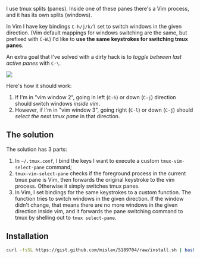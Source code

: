 I use tmux splits (panes). Inside one of these panes there's a Vim process, and it has its own splits (windows).

In Vim I have key bindings `C-h/j/k/l` set to switch windows in the given direction. (Vim default mappings for windows switching are the same, but prefixed with `C-W`.) I'd like to **use the same keystrokes for switching tmux panes**.

An extra goal that I've solved with a dirty hack is to *toggle between last active panes* with `C-\`.

![](http://f.cl.ly/items/3O0B0U2I041c420u163w/tmux%20vim%20panes%20hack.png)

Here's how it should work:

1. If I'm in "vim window 2", going in left (`C-h`) or down (`C-j`) direction should switch windows _inside vim_.
2. However, if I'm in "vim window 3", going right (`C-l`) or down (`C-j`) should _select the next tmux pane_ in that direction.

## The solution

The solution has 3 parts:

1. In `~/.tmux.conf`, I bind the keys I want to execute a custom `tmux-vim-select-pane` command;
2. `tmux-vim-select-pane` checks if the foreground process in the current tmux pane is Vim, then forwards the original keystroke to the vim process. Otherwise it simply switches tmux panes.
3. In Vim, I set bindings for the same keystrokes to a custom function. The function tries to switch windows in the given direction. If the window didn't change, that means there are no more windows in the given direction inside vim, and it forwards the pane switching command to tmux by shelling out to `tmux select-pane`.

## Installation

```sh
curl -fsSL https://gist.github.com/mislav/5189704/raw/install.sh | bash -e
```